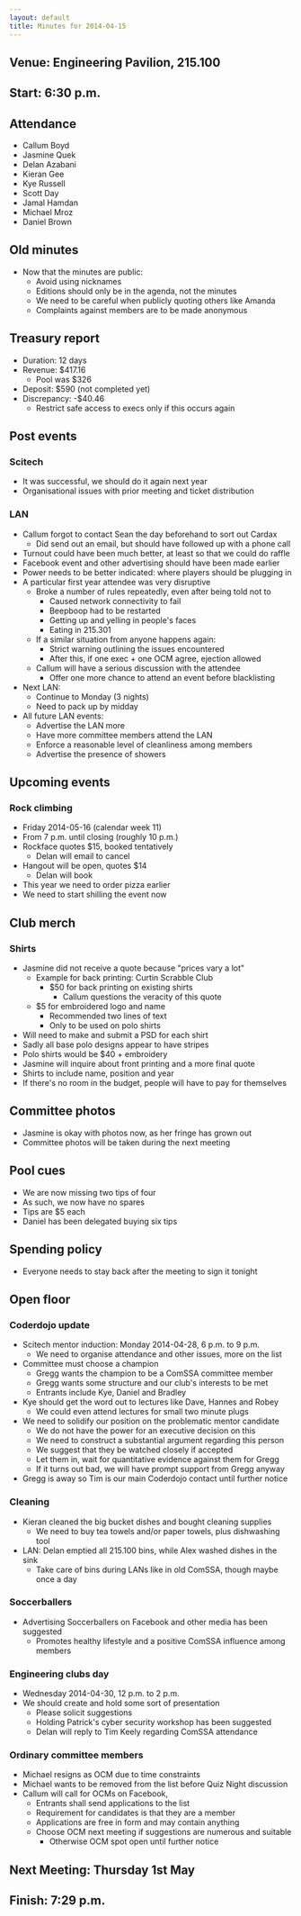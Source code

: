 ```yaml
---
layout: default
title: Minutes for 2014-04-15
---
```


## Venue: Engineering Pavilion, 215.100

## Start: <time datetime="2014-04-03T10:30Z">6:30 p.m.</time>

## Attendance

  * Callum Boyd
  * Jasmine Quek
  * Delan Azabani
  * Kieran Gee
  * Kye Russell
  * Scott Day
  * Jamal Hamdan
  * Michael Mroz
  * Daniel Brown

## Old minutes

  * Now that the minutes are public:
    * Avoid using nicknames
    * Editions should only be in the agenda, not the minutes
    * We need to be careful when publicly quoting others like Amanda
    * Complaints against members are to be made anonymous

## Treasury report

  * Duration: 12 days
  * Revenue: $417.16
    * Pool was $326
  * Deposit: $590 (not completed yet)
  * Discrepancy: -$40.46
    * Restrict safe access to execs only if this occurs again

## Post events

### Scitech

  * It was successful, we should do it again next year
  * Organisational issues with prior meeting and ticket distribution

### LAN

  * Callum forgot to contact Sean the day beforehand to sort out Cardax
    * Did send out an email, but should have followed up with a phone call
  * Turnout could have been much better, at least so that we could do raffle
  * Facebook event and other advertising should have been made earlier
  * Power needs to be better indicated: where players should be plugging in
  * A particular first year attendee was very disruptive
    * Broke a number of rules repeatedly, even after being told not to
      * Caused network connectivity to fail
      * Beepboop had to be restarted
      * Getting up and yelling in people's faces
      * Eating in 215.301
    * If a similar situation from anyone happens again:
      * Strict warning outlining the issues encountered
      * After this, if one exec + one OCM agree, ejection allowed
    * Callum will have a serious discussion with the attendee
      * Offer one more chance to attend an event before blacklisting
  * Next LAN:
    * Continue to Monday (3 nights)
    * Need to pack up by midday
  * All future LAN events:
    * Advertise the LAN more
    * Have more committee members attend the LAN
    * Enforce a reasonable level of cleanliness among members
    * Advertise the presence of showers

## Upcoming events

### Rock climbing

  * Friday 2014-05-16 (calendar week 11)
  * From 7 p.m. until closing (roughly 10 p.m.)
  * Rockface quotes $15, booked tentatively
    * Delan will email to cancel
  * Hangout will be open, quotes $14
    * Delan will book
  * This year we need to order pizza earlier
  * We need to start shilling the event now

## Club merch

### Shirts

  * Jasmine did not receive a quote because "prices vary a lot"
    * Example for back printing: Curtin Scrabble Club
      * $50 for back printing on existing shirts
        * Callum questions the veracity of this quote
    * $5 for embroidered logo and name
      * Recommended two lines of text
      * Only to be used on polo shirts
  * Will need to make and submit a PSD for each shirt
  * Sadly all base polo designs appear to have stripes
  * Polo shirts would be $40 + embroidery
  * Jasmine will inquire about front printing and a more final quote
  * Shirts to include name, position and year
  * If there's no room in the budget, people will have to pay for themselves

## Committee photos

  * Jasmine is okay with photos now, as her fringe has grown out
  * Committee photos will be taken during the next meeting

## Pool cues

  * We are now missing two tips of four
  * As such, we now have no spares
  * Tips are $5 each
  * Daniel has been delegated buying six tips

## Spending policy

  * Everyone needs to stay back after the meeting to sign it tonight

## Open floor

### Coderdojo update

  * Scitech mentor induction: Monday 2014-04-28, 6 p.m. to 9 p.m.
    * We need to organise attendance and other issues, more on the list
  * Committee must choose a champion
    * Gregg wants the champion to be a ComSSA committee member
    * Gregg wants some structure and our club's interests to be met
    * Entrants include Kye, Daniel and Bradley
  * Kye should get the word out to lectures like Dave, Hannes and Robey
    * We could even attend lectures for small two minute plugs
  * We need to solidify our position on the problematic mentor candidate
    * We do not have the power for an executive decision on this
    * We need to construct a substantial argument regarding this person
    * We suggest that they be watched closely if accepted
    * Let them in, wait for quantitative evidence against them for Gregg
    * If it turns out bad, we will have prompt support from Gregg anyway
  * Gregg is away so Tim is our main Coderdojo contact until further notice

### Cleaning

  * Kieran cleaned the big bucket dishes and bought cleaning supplies
    * We need to buy tea towels and/or paper towels, plus dishwashing tool
  * LAN: Delan emptied all 215.100 bins, while Alex washed dishes in the sink
    * Take care of bins during LANs like in old ComSSA, though maybe once a day

### Soccerballers

  * Advertising Soccerballers on Facebook and other media has been suggested
    * Promotes healthy lifestyle and a positive ComSSA influence among members

### Engineering clubs day

  * Wednesday 2014-04-30, 12 p.m. to 2 p.m.
  * We should create and hold some sort of presentation
    * Please solicit suggestions
    * Holding Patrick's cyber security workshop has been suggested
    * Delan will reply to Tim Keely regarding ComSSA attendance

### Ordinary committee members

  * Michael resigns as OCM due to time constraints
  * Michael wants to be removed from the list before Quiz Night discussion
  * Callum will call for OCMs on Facebook,
    * Entrants shall send applications to the list
    * Requirement for candidates is that they are a member
    * Applications are free in form and may contain anything
    * Choose OCM next meeting if suggestions are numerous and suitable
      * Otherwise OCM spot open until further notice

## Next Meeting: Thursday 1st May

## Finish: <time datetime="2014-04-03T11:29Z">7:29 p.m.</time>
